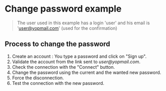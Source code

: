 # Change password example

> The user used in this example has a login 'user' and his email is 'user@yopmail.com' (used for the confirmation)

## Process to change the password

1) Create an account : You type a password and click on "Sign up".
2) Validate the account from the link sent to _user@yopmail.com_.
3) Check the connection with the "Connect" button.
4) Change the password using the current and the wanted new password.
5) Force the disconnection.
6) Test the connection with the new password.
